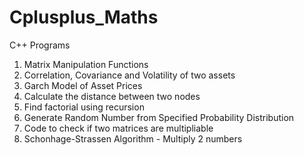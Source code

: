 # Cplusplus_Maths
C++ Programs


1. Matrix Manipulation Functions
2. Correlation, Covariance and Volatility of two assets
3. Garch Model of Asset Prices
4. Calculate the distance between two nodes
5. Find factorial using recursion
6. Generate Random Number from Specified Probability Distribution
7. Code to check if two matrices are multipliable
8. Schonhage-Strassen Algorithm - Multiply 2 numbers
